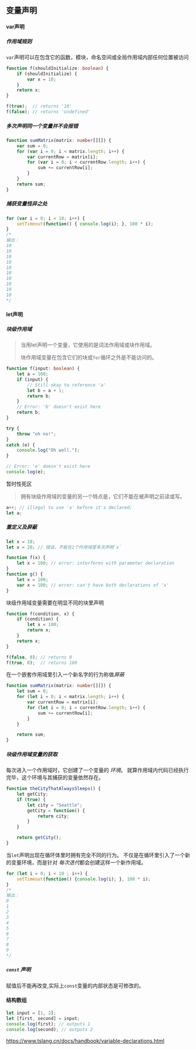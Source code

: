 ## 变量声明

#### var声明

##### 作用域规则

`var`声明可以在包含它的函数，模块，命名空间或全局作用域内部任何位置被访问

```typescript
function f(shouldInitialize: boolean) {
    if (shouldInitialize) {
        var x = 10;
    }
    return x;
}

f(true);  // returns '10'
f(false); // returns 'undefined'
```

##### 多次声明同一个变量并不会报错

```typescript
function sumMatrix(matrix: number[][]) {
    var sum = 0;
    for (var i = 0; i < matrix.length; i++) {
        var currentRow = matrix[i];
        for (var i = 0; i < currentRow.length; i++) {
            sum += currentRow[i];
        }
    }
    return sum;
}
```

##### 捕获变量怪异之处

```typescript
for (var i = 0; i < 10; i++) {
    setTimeout(function() { console.log(i); }, 100 * i);
}
/*
输出：
10
10
10
10
10
10
10
10
10
10
*/
```



#### let声明

##### 块级作用域

> 当用let声明一个变量，它使用的是词法作用域或块作用域。
>
> 块作用域变量在包含它们的块或`for`循环之外是不能访问的。

```typescript
function f(input: boolean) {
    let a = 100;
    if (input) {
        // Still okay to reference 'a'
        let b = a + 1;
        return b;
    }
    // Error: 'b' doesn't exist here
    return b;
}
```

```typescript
try {
    throw "oh no!";
}
catch (e) {
    console.log("Oh well.");
}

// Error: 'e' doesn't exist here
console.log(e);
```



暂时性死区

> 拥有块级作用域的变量的另一个特点是，它们不能在被声明之前读或写。

```typescript
a++; // illegal to use 'a' before it's declared;
let a;
```



##### 重定义及屏蔽

```typescript
let x = 10;
let x = 20; // 错误，不能在1个作用域里多次声明`x`
```

```typescript
function f(x) {
    let x = 100; // error: interferes with parameter declaration
}
function g() {
    let x = 100;
    var x = 100; // error: can't have both declarations of 'x'
}
```

块级作用域变量需要在明显不同的块里声明

```typescript
function f(condition, x) {
    if (condition) {
        let x = 100;
        return x;
    }
    return x;
}

f(false, 0); // returns 0
f(true, 0);  // returns 100
```

在一个嵌套作用域里引入一个新名字的行为称做*屏蔽*

```typescript
function sumMatrix(matrix: number[][]) {
    let sum = 0;
    for (let i = 0; i < matrix.length; i++) {
        var currentRow = matrix[i];
        for (let i = 0; i < currentRow.length; i++) {
            sum += currentRow[i];
        }
    }

    return sum;
}
```



##### 块级作用域变量的获取

每次进入一个作用域时，它创建了一个变量的 *环境*。 就算作用域内代码已经执行完毕，这个环境与其捕获的变量依然存在。

```typescript
function theCityThatAlwaysSleeps() {
    let getCity;
    if (true) {
        let city = "Seattle";
        getCity = function() {
            return city;
        }
    }

    return getCity();
}
```

当`let`声明出现在循环体里时拥有完全不同的行为。 不仅是在循环里引入了一个新的变量环境，而是针对 *每次迭代*都会创建这样一个新作用域。

```typescript
for (let i = 0; i < 10 ; i++) {
    setTimeout(function() {console.log(i); }, 100 * i);
}
/*
输出：
0
1
2
3
4
5
6
7
8
9
*/
```



##### `const` 声明

赋值后不能再改变,实际上`const`变量的内部状态是可修改的。



#### 结构数组

```typescript
let input = [1, 2];
let [first, second] = input;
console.log(first); // outputs 1
console.log(second); // outputs 2
```

https://www.tslang.cn/docs/handbook/variable-declarations.html